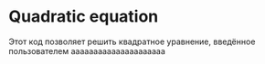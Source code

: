 # Quadratic equation
  Этот код позволяет решить квадратное уравнение, введённое пользователем
ааааааааааааааааааааа
